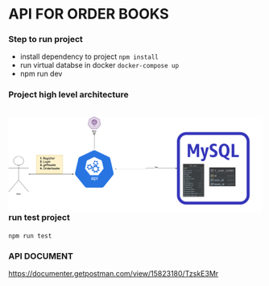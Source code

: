 # API FOR ORDER BOOKS

### Step to run project

- install dependency to project
  `npm install`
- run virtual databse in docker `docker-compose up`
- npm run dev

### Project high level architecture

<br>
<img src="./diagram.png"
     alt="Markdown Monster icon"
     style="float: left; margin-right: 10px;" />

<br>
<br>

### run test project

`npm run test`

### API DOCUMENT

https://documenter.getpostman.com/view/15823180/TzskE3Mr
